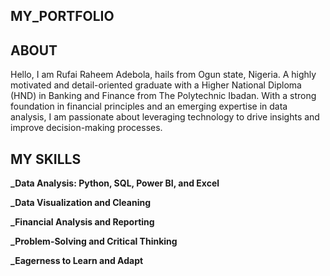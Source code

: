 ## MY_PORTFOLIO

## ABOUT

 Hello, I am Rufai Raheem Adebola, hails from Ogun state, Nigeria. A highly motivated and detail-oriented graduate with a Higher National Diploma (HND) in Banking and Finance from The Polytechnic Ibadan. With a strong foundation in financial principles and an emerging expertise in data analysis, I am passionate about leveraging technology to drive insights and improve decision-making processes.

## MY SKILLS 

**_Data Analysis: Python, SQL, Power BI, and Excel**

**_Data Visualization and Cleaning**

**_Financial Analysis and Reporting**


**_Problem-Solving and Critical Thinking**

**_Eagerness to Learn and Adapt**

 

